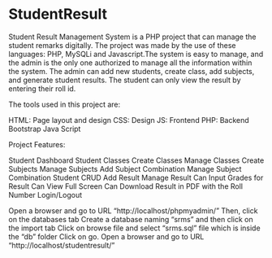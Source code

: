 # StudentResult
Student Result Management System  is a PHP project that can manage the student remarks digitally. The project was made by the use of these languages: PHP, MySQLi and Javascript.The system is easy to manage, and the admin is the only one authorized to manage all the information within the system. The admin can add new students, create class, add subjects, and generate student results. The student can only view the result by entering their roll id.

The tools used in this project are:

HTML: Page layout and design
CSS: Design
JS: Frontend
PHP: Backend
Bootstrap
Java Script

Project Features:

Student Dashboard
Student Classes
Create Classes
Manage Classes
Create Subjects
Manage Subjects
Add Subject Combination
Manage Subject Combination
Student CRUD
Add Result
Manage Result
Can Input Grades for Result
Can View Full Screen
Can Download Result in PDF with the Roll Number
Login/Logout

 Open a browser and go to URL “http://localhost/phpmyadmin/”
 Then, click on the databases tab
 Create a database naming “srms” and then click on the import tab
 Click on browse file and select “srms.sql” file which is inside the “db” folder
Click on go.
Open a browser and go to URL “http://localhost/studentresult/”
